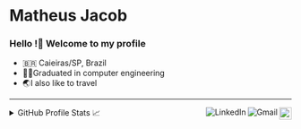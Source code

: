 # Matheus Jacob

### Hello !👋 Welcome to my profile

- 🇧🇷 Caieiras/SP, Brazil
- 👨‍💻Graduated in computer engineering
- 🌏I also like to travel

----

<a href="https://github.com/matheus-jacobb">
  <img src="https://img.shields.io/github/followers/matheus-jacobb?label=follow&style=social" height="22" title="Follow me" align="right" alt="GitHub">
</a>

<a href="mailto:matheusjb34@gmail.com">
  <img src="https://img.shields.io/badge/-Gmail-c14438?style=flat&logo=Gmail&logoColor=white" title="Send me an email" align="right" alt="Gmail">
</a>

<a href="https://www.linkedin.com/in/matheus-jacob-bendel/">
  <img src="https://img.shields.io/badge/-LinkedIn-blue?style=flat&logo=Linkedin&logoColor=white" title="My Social Network" align="right" alt="LinkedIn"> 
</a>

<details>
  <summary align="left">GitHub Profile Stats 📈 </summary>
   <div>
    <a href="https://github.com/matheus-jacobb">
    <img height="145em" src="https://github-readme-stats.vercel.app/api?username=matheus-jacobb&show_icons=true&theme=dracula&include_all_commits=true&count_private=true"/>
    <img height="145em" src="https://github-readme-stats.vercel.app/api/top-langs/?username=matheus-jacobb&layout=compact&hide=html&langs_count=16&theme=dracula"/>
  <div>
</details>
